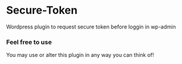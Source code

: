 # Secure-Token
Wordpress plugin to request secure token before loggin in wp-admin

### Feel free to use

You may use or alter this plugin in any way you can think of!


